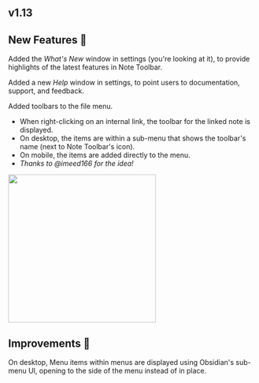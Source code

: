 ## v1.13

## New Features 🎉

Added the _What's New_ window in settings (you're looking at it), to provide highlights of the latest features in Note Toolbar.

Added a new _Help_ window in settings, to point users to documentation, support, and feedback.

Added toolbars to the file menu.
- When right-clicking on an internal link, the toolbar for the linked note is displayed.
- On desktop, the items are within a sub-menu that shows the toolbar's name (next to Note Toolbar's icon).
- On mobile, the items are added directly to the menu.
- _Thanks to @imeed166 for the idea!_

<img src="https://github.com/user-attachments/assets/8d650aaa-6b67-4a6b-8296-f27920214706" width="300"/>

## Improvements 🎉

On desktop, Menu items within menus are displayed using Obsidian's sub-menu UI, opening to the side of the menu instead of in place.
